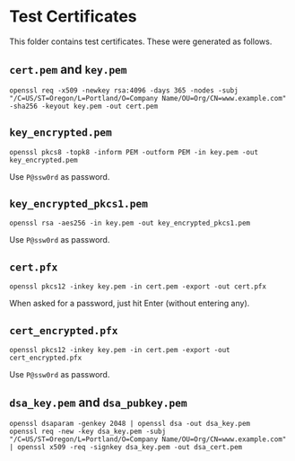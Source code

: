 ﻿# Test Certificates

This folder contains test certificates. These were generated as follows.

## `cert.pem` and `key.pem`

    openssl req -x509 -newkey rsa:4096 -days 365 -nodes -subj "/C=US/ST=Oregon/L=Portland/O=Company Name/OU=Org/CN=www.example.com" -sha256 -keyout key.pem -out cert.pem

## `key_encrypted.pem`

    openssl pkcs8 -topk8 -inform PEM -outform PEM -in key.pem -out key_encrypted.pem

Use `P@ssw0rd` as password.

## `key_encrypted_pkcs1.pem`

    openssl rsa -aes256 -in key.pem -out key_encrypted_pkcs1.pem

Use `P@ssw0rd` as password.

## `cert.pfx`

    openssl pkcs12 -inkey key.pem -in cert.pem -export -out cert.pfx

When asked for a password, just hit Enter (without entering any).

## `cert_encrypted.pfx`

    openssl pkcs12 -inkey key.pem -in cert.pem -export -out cert_encrypted.pfx

Use `P@ssw0rd` as password.

## `dsa_key.pem` and `dsa_pubkey.pem`

    openssl dsaparam -genkey 2048 | openssl dsa -out dsa_key.pem
    openssl req -new -key dsa_key.pem -subj "/C=US/ST=Oregon/L=Portland/O=Company Name/OU=Org/CN=www.example.com" | openssl x509 -req -signkey dsa_key.pem -out dsa_cert.pem
